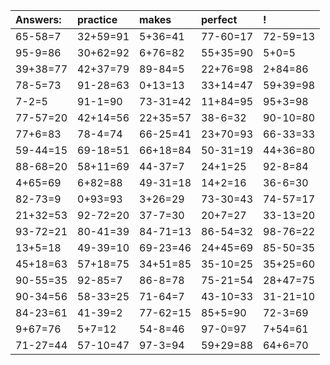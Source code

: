 | Answers: | practice | makes | perfect | ! |
| :--- | :--- | :--- | :--- | :--- |
| 65-58=7 | 32+59=91 | 5+36=41 | 77-60=17 | 72-59=13 | 
| 95-9=86 | 30+62=92 | 6+76=82 | 55+35=90 | 5+0=5 | 
| 39+38=77 | 42+37=79 | 89-84=5 | 22+76=98 | 2+84=86 | 
| 78-5=73 | 91-28=63 | 0+13=13 | 33+14=47 | 59+39=98 | 
| 7-2=5 | 91-1=90 | 73-31=42 | 11+84=95 | 95+3=98 | 
| 77-57=20 | 42+14=56 | 22+35=57 | 38-6=32 | 90-10=80 | 
| 77+6=83 | 78-4=74 | 66-25=41 | 23+70=93 | 66-33=33 | 
| 59-44=15 | 69-18=51 | 66+18=84 | 50-31=19 | 44+36=80 | 
| 88-68=20 | 58+11=69 | 44-37=7 | 24+1=25 | 92-8=84 | 
| 4+65=69 | 6+82=88 | 49-31=18 | 14+2=16 | 36-6=30 | 
| 82-73=9 | 0+93=93 | 3+26=29 | 73-30=43 | 74-57=17 | 
| 21+32=53 | 92-72=20 | 37-7=30 | 20+7=27 | 33-13=20 | 
| 93-72=21 | 80-41=39 | 84-71=13 | 86-54=32 | 98-76=22 | 
| 13+5=18 | 49-39=10 | 69-23=46 | 24+45=69 | 85-50=35 | 
| 45+18=63 | 57+18=75 | 34+51=85 | 35-10=25 | 35+25=60 | 
| 90-55=35 | 92-85=7 | 86-8=78 | 75-21=54 | 28+47=75 | 
| 90-34=56 | 58-33=25 | 71-64=7 | 43-10=33 | 31-21=10 | 
| 84-23=61 | 41-39=2 | 77-62=15 | 85+5=90 | 72-3=69 | 
| 9+67=76 | 5+7=12 | 54-8=46 | 97-0=97 | 7+54=61 | 
| 71-27=44 | 57-10=47 | 97-3=94 | 59+29=88 | 64+6=70 | 
